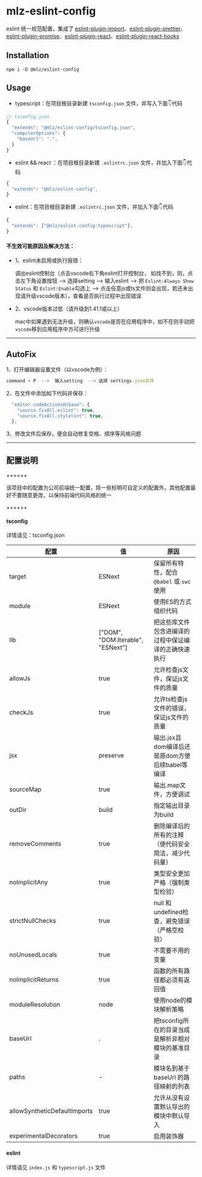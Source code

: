 
# mlz-eslint-config

eslint 统一规范配置，集成了 [eslint-plugin-import](https://github.com/import-js/eslint-plugin-import)、[eslint-plugin-prettier](https://github.com/prettier/eslint-plugin-prettier)、[eslint-plugin-promise](https://github.com/eslint-community/eslint-plugin-promise)、[eslint-plugin-react](https://github.com/jsx-eslint/eslint-plugin-react)、[eslint-plugin-react-hooks](https://github.com/facebook/react/tree/main/packages/eslint-plugin-react-hooks)

## Installation

`npm i -D @mlz/eslint-config`

## Usage

- typescript：在项目根目录新建 `tsconfig.json` 文件，并写入下面👇代码

```js
// tsconfig.json
{
  "extends": "@mlz/eslint-config/tsconfig.json",
  "compilerOptions": {
    "baseUrl": ".",
  }
}
```

- eslint && react ：在项目根目录新建 `.eslintrc.json` 文件，并加入下面👇代码

```js
{
  "extends": "@mlz/eslint-config",
}
```

- eslint：在项目根目录新建 `.eslintrc.json` 文件，并加入下面👇代码

```js
{
  "extends": ["@mlz/eslint-config:typescript"],
}
```

#### 不生效可能原因及解决方法：

- 1、eslint未启用或执行报错：

  调出eslint控制台（点击vscode右下角eslint打开控制台， 如找不到，则，点击左下角设置按钮 --> 选择setting --> 输入eslint --> 把 ```Eslint:Always Show Status``` 和 ```Eslint:Enable```勾选上 --> 点击任意js或ts文件则会出现，若还未出现请升级vscode版本），查看是否执行过程中出现错误


- 2、vscode版本过低（请升级到1.41.1或以上）

  mac中如果遇到无法升级，则确认```vscode```是否在应用程序中，如不在则手动把```vscode```移到应用程序中方可进行升级

---
## AutoFix

1、打开编辑器设置文件（以vscode为例）：
```js
command + P  -->  输入setting  --> 选择 settings.json文件
```

2、在文件中添加如下代码并保存：
```js
  "editor.codeActionsOnSave": {
    "source.fixAll.eslint": true,
    "source.fixAll.stylelint": true,
  },
```
3、修改文件后保存，便会自动修复空格、顺序等风格问题

---
## 配置说明

++++++

该项目中的配置为公司前端统一配置，除一些标明可自定义的配置外，其他配置最好不要随意更改，以保持前端代码风格的统一

++++++
#### tsconfig  

详情请见：tsconfig.json

|  配置  | 值 | 原因 |
|  ----  | ----  | ---- |
| target  | ESNext | 保留所有特性，配合 `@babel` 或 `swc` 使用
| module | ESNext | 使用ES的方式组织代码
| lib | ["DOM", "DOM.Iterable", "ESNext"] | 把这些库文件包含进编译的过程中保证编译的正确快速执行
| allowJs  | true | 允许检查js文件，保证js文件的质量
| checkJs  | true | 允许ts检查js文件的错误，保证js文件的质量
| jsx  | preserve | 输出.jsx且dom编译后还是原dom方便后续babel等编译
| sourceMap  | true | 输出.map文件，方便调试
| outDir  | build | 指定输出目录为build
| removeComments  | true | 删除编译后的所有的注释（使代码安全简洁，减少代码量）
| noImplicitAny  | true | 类型安全更加严格（强制类型检验）
| strictNullChecks  | true | null 和 undefined检查，避免错误（严格空校验）
| noUnusedLocals  | true | 不需要不用的变量
| noImplicitReturns  | true | 函数的所有路径都必须有返回值
| moduleResolution  | node | 使用node的模块解析策略
| baseUrl | . | 把tsconfig所在的目录当成是解析非相对模块的基准目录
| paths | - | 模块名到基于 baseUrl 的路径映射的列表
| allowSyntheticDefaultImports | true | 允许从没有设置默认导出的模块中默认导入
| experimentalDecorators | true | 启用装饰器

#### eslint

详情请见 `index.js` 和 `typescript.js` 文件
